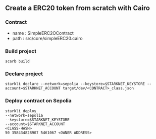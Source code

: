 ## Create a ERC20 token from scratch with Cairo

### Contract
- name : SimpleERC2OContract
- path : src/core/simpleERC20.cairo

### Build project
```
scarb build
```

### Declare project
```
starkli declare --network=sepolia --keystore=$STARKNET_KEYSTORE --account=$STARKNET_ACCOUNT target/dev/<CONTRACT>_class.json
```

### Deploy contract on Sepolia
```
starkli deploy 
--network=sepolia 
--keystore=$STARKNET_KEYSTORE 
--account=$STARKNET_ACCOUNT 
<CLASS-HASH>
50 358434828907 5461067 <OWNER ADDRESS>
```

